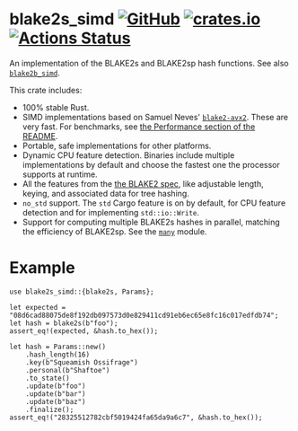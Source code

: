 # blake2s_simd [![GitHub](https://img.shields.io/github/tag/oconnor663/blake2_simd.svg?label=GitHub)](https://github.com/oconnor663/blake2_simd) [![crates.io](https://img.shields.io/crates/v/blake2s_simd.svg)](https://crates.io/crates/blake2s_simd) [![Actions Status](https://github.com/oconnor663/blake2_simd/workflows/tests/badge.svg)](https://github.com/oconnor663/blake2_simd/actions)

An implementation of the BLAKE2s and BLAKE2sp hash functions. See also
[`blake2b_simd`](../blake2b).

This crate includes:

- 100% stable Rust.
- SIMD implementations based on Samuel Neves' [`blake2-avx2`](https://github.com/sneves/blake2-avx2).
  These are very fast. For benchmarks, see [the Performance section of the
  README](https://github.com/oconnor663/blake2_simd#performance).
- Portable, safe implementations for other platforms.
- Dynamic CPU feature detection. Binaries include multiple implementations by default and
  choose the fastest one the processor supports at runtime.
- All the features from the [the BLAKE2 spec](https://blake2.net/blake2.pdf), like adjustable
  length, keying, and associated data for tree hashing.
- `no_std` support. The `std` Cargo feature is on by default, for CPU feature detection and
  for implementing `std::io::Write`.
- Support for computing multiple BLAKE2s hashes in parallel, matching the efficiency of
  BLAKE2sp. See the [`many`](many/index.html) module.

# Example

```
use blake2s_simd::{blake2s, Params};

let expected = "08d6cad88075de8f192db097573d0e829411cd91eb6ec65e8fc16c017edfdb74";
let hash = blake2s(b"foo");
assert_eq!(expected, &hash.to_hex());

let hash = Params::new()
    .hash_length(16)
    .key(b"Squeamish Ossifrage")
    .personal(b"Shaftoe")
    .to_state()
    .update(b"foo")
    .update(b"bar")
    .update(b"baz")
    .finalize();
assert_eq!("28325512782cbf5019424fa65da9a6c7", &hash.to_hex());
```
